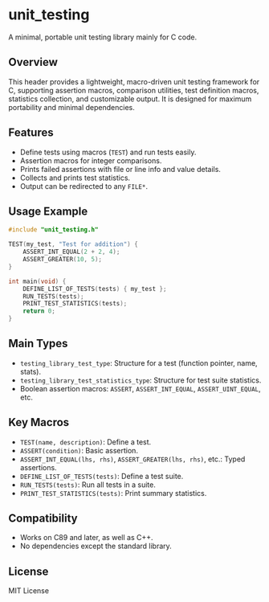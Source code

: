 # unit_testing

A minimal, portable unit testing library mainly for C code.

## Overview

This header provides a lightweight, macro-driven unit testing framework for C, supporting assertion macros, comparison utilities, test definition macros, statistics collection, and customizable output. It is designed for maximum portability and minimal dependencies.

## Features

- Define tests using macros (`TEST`) and run tests easily.
- Assertion macros for integer comparisons.
- Prints failed assertions with file or line info and value details.
- Collects and prints test statistics.
- Output can be redirected to any `FILE*`.

## Usage Example

```c
#include "unit_testing.h"

TEST(my_test, "Test for addition") {
    ASSERT_INT_EQUAL(2 + 2, 4);
    ASSERT_GREATER(10, 5);
}

int main(void) {
    DEFINE_LIST_OF_TESTS(tests) { my_test };
    RUN_TESTS(tests);
    PRINT_TEST_STATISTICS(tests);
    return 0;
}
```

## Main Types

- `testing_library_test_type`: Structure for a test (function pointer, name, stats).
- `testing_library_test_statistics_type`: Structure for test suite statistics.
- Boolean assertion macros: `ASSERT`, `ASSERT_INT_EQUAL`, `ASSERT_UINT_EQUAL`, etc.

## Key Macros

- `TEST(name, description)`: Define a test.
- `ASSERT(condition)`: Basic assertion.
- `ASSERT_INT_EQUAL(lhs, rhs)`, `ASSERT_GREATER(lhs, rhs)`, etc.: Typed assertions.
- `DEFINE_LIST_OF_TESTS(tests)`: Define a test suite.
- `RUN_TESTS(tests)`: Run all tests in a suite.
- `PRINT_TEST_STATISTICS(tests)`: Print summary statistics.

## Compatibility

- Works on C89 and later, as well as C++.
- No dependencies except the standard library.

## License

MIT License
